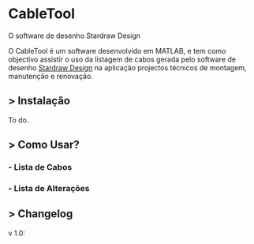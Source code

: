 # CableTool

O software de desenho Stardraw Design 

O CableTool é um software desenvolvido em MATLAB, e tem como objectivo assistir o uso da listagem de cabos gerada pelo software de desenho [Stardraw Design](https://www.stardraw.com/sd7) na aplicação projectos técnicos de montagem, manutenção e renovação.

## > Instalação

To do.

## > Como Usar?

### - Lista de Cabos

### - Lista de Alterações

## > Changelog

v 1.0:
